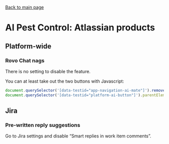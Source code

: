 
[Back to main page](README.md)
# AI Pest Control: Atlassian products

## Platform-wide

### Rovo Chat nags

There is no setting to disable the feature.

You can at least take out the two buttons with Javascript:

```js
document.querySelector('[data-testid="app-navigation-ai-mate"]').remove() // takes out the "Rovo Chat" button in the navbar
document.querySelector('[data-testid="platform-ai-button"]').parentElement.remove() // takes out the button in the bottom right
```

## Jira

### Pre-written reply suggestions

Go to Jira settings and disable “Smart replies in work item comments”.
